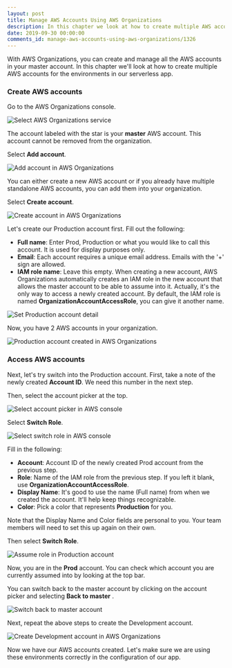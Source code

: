 ```yaml
---
layout: post
title: Manage AWS Accounts Using AWS Organizations
description: In this chapter we look at how to create multiple AWS accounts for the environments in your Serverless Framework app. We'll be using the AWS Organizations console for this.
date: 2019-09-30 00:00:00
comments_id: manage-aws-accounts-using-aws-organizations/1326
---
```


With AWS Organizations, you can create and manage all the AWS accounts in your master account. In this chapter we'll look at how to create multiple AWS accounts for the environments in our serverless app.

### Create AWS accounts

Go to the AWS Organizations console.

![Select AWS Organizations service](/assets/best-practices/create-and-manage-aws-accounts-using-aws-organizations/select-aws-organizations-service.png)

The account labeled with the star is your **master** AWS account. This account cannot be removed from the organization.

Select **Add account**.

![Add account in AWS Organizations](/assets/best-practices/create-and-manage-aws-accounts-using-aws-organizations/add-account-in-aws-organizations.png)

You can either create a new AWS account or if you already have multiple standalone AWS accounts, you can add them into your organization.

Select **Create account**.

![Create account in AWS Organizations](/assets/best-practices/create-and-manage-aws-accounts-using-aws-organizations/create-account-in-aws-organizations.png)

Let's create our Production account first. Fill out the following:

- **Full name**: Enter Prod, Production or what you would like to call this account. It is used for display purposes only.
- **Email**: Each account requires a unique email address. Emails with the '+' sign are allowed.
- **IAM role name**: Leave this empty. When creating a new account, AWS Organizations automatically creates an IAM role in the new account that allows the master account to be able to assume into it. Actually, it's the only way to access a newly created account. By default, the IAM role is named **OrganizationAccountAccessRole**, you can give it another name.

![Set Production account detail](/assets/best-practices/create-and-manage-aws-accounts-using-aws-organizations/set-production-account-detail.png)

Now, you have 2 AWS accounts in your organization.

![Production account created in AWS Organizations](/assets/best-practices/create-and-manage-aws-accounts-using-aws-organizations/production-account-created-in-aws-organizations.png)

### Access AWS accounts

Next, let's try switch into the Production account. First, take a note of the newly created **Account ID**. We need this number in the next step.

Then, select the account picker at the top.

![Select account picker in AWS console](/assets/best-practices/create-and-manage-aws-accounts-using-aws-organizations/select-account-picker-in-aws-console.png)

Select **Switch Role**.

![Select switch role in AWS console](/assets/best-practices/create-and-manage-aws-accounts-using-aws-organizations/select-switch-role-in-aws-console.png)

Fill in the following:

- **Account**: Account ID of the newly created Prod account from the previous step.
- **Role**: Name of the IAM role from the previous step. If you left it blank, use **OrganizationAccountAccessRole**.
- **Display Name**: It's good to use the name (Full name) from when we created the account. It'll help keep things recognizable.
- **Color**: Pick a color that represents **Production** for you.

Note that the Display Name and Color fields are personal to you. Your team members will need to set this up again on their own.

Then select **Switch Role**.

![Assume role in Production account](/assets/best-practices/create-and-manage-aws-accounts-using-aws-organizations/assume-role-in-production-account.png)

Now, you are in the **Prod** account. You can check which account you are currently assumed into by looking at the top bar.

You can switch back to the master account by clicking on the account picker and selecting **Back to master** .

![Switch back to master account](/assets/best-practices/create-and-manage-aws-accounts-using-aws-organizations/switch-back-to-master-account.png)

Next, repeat the above steps to create the Development account.

![Create Development account in AWS Organizations](/assets/best-practices/create-and-manage-aws-accounts-using-aws-organizations/create-development-account-in-aws-organizations.png)

Now we have our AWS accounts created. Let's make sure we are using these environments correctly in the configuration of our app.
